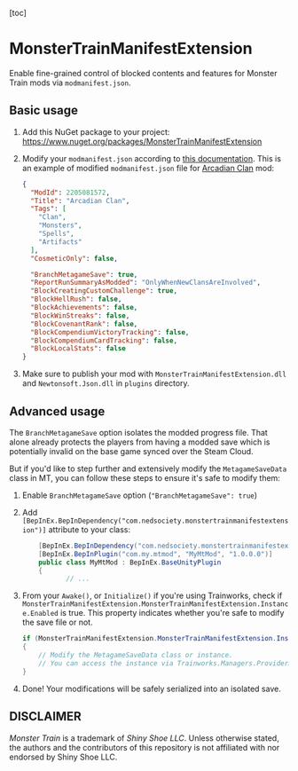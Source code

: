 

[toc]

# MonsterTrainManifestExtension

Enable fine-grained control of blocked contents and features for Monster Train mods via `modmanifest.json`.

## Basic usage

1. Add this NuGet package to your project: https://www.nuget.org/packages/MonsterTrainManifestExtension

2. Modify your `modmanifest.json` according to [this documentation](docs/Extending%20modmanifest.json.md). This is an example of modified `modmanifest.json` file for [Arcadian Clan](https://github.com/Tempus/Disciple-Monster-Train) mod:

   ```json
   {
     "ModId": 2205081572,
     "Title": "Arcadian Clan",
     "Tags": [
       "Clan",
       "Monsters",
       "Spells",
       "Artifacts"
     ],
     "CosmeticOnly": false,
   
     "BranchMetagameSave": true,
     "ReportRunSummaryAsModded": "OnlyWhenNewClansAreInvolved",
     "BlockCreatingCustomChallenge": true,
     "BlockHellRush": false,
     "BlockAchievements": false,
     "BlockWinStreaks": false,
     "BlockCovenantRank": false,
     "BlockCompendiumVictoryTracking": false,
     "BlockCompendiumCardTracking": false,
     "BlockLocalStats": false
   }
   ```

3. Make sure to publish your mod with `MonsterTrainManifestExtension.dll` and `Newtonsoft.Json.dll` in `plugins` directory.

## Advanced usage

The `BranchMetagameSave` option isolates the modded progress file. That alone already protects the players from having a modded save which is potentially invalid on the base game synced over the Steam Cloud.

But if you'd like to step further and extensively modify the `MetagameSaveData` class in MT, you can follow these steps to ensure it's safe to modify them:

1. Enable `BranchMetagameSave` option (`"BranchMetagameSave": true`)

2. Add `[BepInEx.BepInDependency("com.nedsociety.monstertrainmanifestextension")]` attribute to your class:

   ```csharp
       [BepInEx.BepInDependency("com.nedsociety.monstertrainmanifestextension")]
       [BepInEx.BepInPlugin("com.my.mtmod", "MyMtMod", "1.0.0.0")]
       public class MyMtMod : BepInEx.BaseUnityPlugin
       {
              // ...
   ```

3. From your `Awake()`, or `Initialize()` if you're using Trainworks, check if `MonsterTrainManifestExtension.MonsterTrainManifestExtension.Instance.Enabled` is true. This property indicates whether you're safe to modify the save file or not.

   ```csharp
   if (MonsterTrainManifestExtension.MonsterTrainManifestExtension.Instance.Enabled)
   {
       // Modify the MetagameSaveData class or instance. 
       // You can access the instance via Trainworks.Managers.ProviderManager.SaveManager.GetMetagameSave()
   }
   ```

4. Done! Your modifications will be safely serialized into an isolated save.

## DISCLAIMER

*Monster Train* is a trademark of *Shiny Shoe LLC*. Unless otherwise stated, the authors and the contributors of this repository is not affiliated with nor endorsed by Shiny Shoe LLC.

## 
